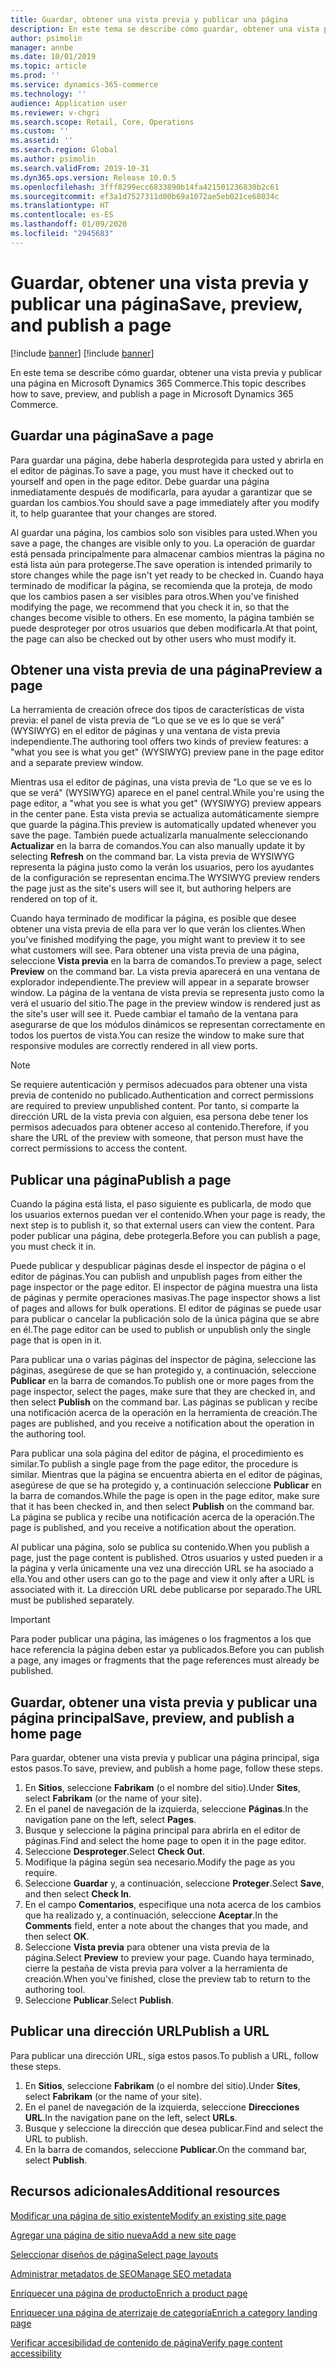 ```yaml
---
title: Guardar, obtener una vista previa y publicar una página
description: En este tema se describe cómo guardar, obtener una vista previa y publicar una página en Microsoft Dynamics 365 Commerce.
author: psimolin
manager: annbe
ms.date: 10/01/2019
ms.topic: article
ms.prod: ''
ms.service: dynamics-365-commerce
ms.technology: ''
audience: Application user
ms.reviewer: v-chgri
ms.search.scope: Retail, Core, Operations
ms.custom: ''
ms.assetid: ''
ms.search.region: Global
ms.author: psimolin
ms.search.validFrom: 2019-10-31
ms.dyn365.ops.version: Release 10.0.5
ms.openlocfilehash: 3fff8299ecc6833890b14fa421501236830b2c61
ms.sourcegitcommit: ef3a1d7527311d00b69a1072ae5eb021ce68034c
ms.translationtype: HT
ms.contentlocale: es-ES
ms.lasthandoff: 01/09/2020
ms.locfileid: "2945683"
---
```

# <a name="save-preview-and-publish-a-page"></a><span data-ttu-id="d719a-103">Guardar, obtener una vista previa y publicar una página</span><span class="sxs-lookup"><span data-stu-id="d719a-103">Save, preview, and publish a page</span></span>

[!include [banner](includes/preview-banner.md)]
[!include [banner](includes/banner.md)]

<span data-ttu-id="d719a-104">En este tema se describe cómo guardar, obtener una vista previa y publicar una página en Microsoft Dynamics 365 Commerce.</span><span class="sxs-lookup"><span data-stu-id="d719a-104">This topic describes how to save, preview, and publish a page in Microsoft Dynamics 365 Commerce.</span></span>

## <a name="save-a-page"></a><span data-ttu-id="d719a-105">Guardar una página</span><span class="sxs-lookup"><span data-stu-id="d719a-105">Save a page</span></span>

<span data-ttu-id="d719a-106">Para guardar una página, debe haberla desprotegida para usted y abrirla en el editor de páginas.</span><span class="sxs-lookup"><span data-stu-id="d719a-106">To save a page, you must have it checked out to yourself and open in the page editor.</span></span> <span data-ttu-id="d719a-107">Debe guardar una página inmediatamente después de modificarla, para ayudar a garantizar que se guardan los cambios.</span><span class="sxs-lookup"><span data-stu-id="d719a-107">You should save a page immediately after you modify it, to help guarantee that your changes are stored.</span></span>

<span data-ttu-id="d719a-108">Al guardar una página, los cambios solo son visibles para usted.</span><span class="sxs-lookup"><span data-stu-id="d719a-108">When you save a page, the changes are visible only to you.</span></span> <span data-ttu-id="d719a-109">La operación de guardar está pensada principalmente para almacenar cambios mientras la página no está lista aún para protegerse.</span><span class="sxs-lookup"><span data-stu-id="d719a-109">The save operation is intended primarily to store changes while the page isn't yet ready to be checked in.</span></span> <span data-ttu-id="d719a-110">Cuando haya terminado de modificar la página, se recomienda que la proteja, de modo que los cambios pasen a ser visibles para otros.</span><span class="sxs-lookup"><span data-stu-id="d719a-110">When you've finished modifying the page, we recommend that you check it in, so that the changes become visible to others.</span></span> <span data-ttu-id="d719a-111">En ese momento, la página también se puede desproteger por otros usuarios que deben modificarla.</span><span class="sxs-lookup"><span data-stu-id="d719a-111">At that point, the page can also be checked out by other users who must modify it.</span></span>

## <a name="preview-a-page"></a><span data-ttu-id="d719a-112">Obtener una vista previa de una página</span><span class="sxs-lookup"><span data-stu-id="d719a-112">Preview a page</span></span>

<span data-ttu-id="d719a-113">La herramienta de creación ofrece dos tipos de características de vista previa: el panel de vista previa de “Lo que se ve es lo que se verá” (WYSIWYG) en el editor de páginas y una ventana de vista previa independiente.</span><span class="sxs-lookup"><span data-stu-id="d719a-113">The authoring tool offers two kinds of preview features: a "what you see is what you get" (WYSIWYG) preview pane in the page editor and a separate preview window.</span></span>

<span data-ttu-id="d719a-114">Mientras usa el editor de páginas, una vista previa de “Lo que se ve es lo que se verá" (WYSIWYG) aparece en el panel central.</span><span class="sxs-lookup"><span data-stu-id="d719a-114">While you're using the page editor, a "what you see is what you get" (WYSIWYG) preview appears in the center pane.</span></span> <span data-ttu-id="d719a-115">Esta vista previa se actualiza automáticamente siempre que guarde la página.</span><span class="sxs-lookup"><span data-stu-id="d719a-115">This preview is automatically updated whenever you save the page.</span></span> <span data-ttu-id="d719a-116">También puede actualizarla manualmente seleccionando **Actualizar** en la barra de comandos.</span><span class="sxs-lookup"><span data-stu-id="d719a-116">You can also manually update it by selecting **Refresh** on the command bar.</span></span> <span data-ttu-id="d719a-117">La vista previa de WYSIWYG representa la página justo como la verán los usuarios, pero los ayudantes de la configuración se representan encima.</span><span class="sxs-lookup"><span data-stu-id="d719a-117">The WYSIWYG preview renders the page just as the site's users will see it, but authoring helpers are rendered on top of it.</span></span>

<span data-ttu-id="d719a-118">Cuando haya terminado de modificar la página, es posible que desee obtener una vista previa de ella para ver lo que verán los clientes.</span><span class="sxs-lookup"><span data-stu-id="d719a-118">When you've finished modifying the page, you might want to preview it to see what customers will see.</span></span> <span data-ttu-id="d719a-119">Para obtener una vista previa de una página, seleccione **Vista previa** en la barra de comandos.</span><span class="sxs-lookup"><span data-stu-id="d719a-119">To preview a page, select **Preview** on the command bar.</span></span> <span data-ttu-id="d719a-120">La vista previa aparecerá en una ventana de explorador independiente.</span><span class="sxs-lookup"><span data-stu-id="d719a-120">The preview will appear in a separate browser window.</span></span> <span data-ttu-id="d719a-121">La página de la ventana de vista previa se representa justo como la verá el usuario del sitio.</span><span class="sxs-lookup"><span data-stu-id="d719a-121">The page in the preview window is rendered just as the site's user will see it.</span></span> <span data-ttu-id="d719a-122">Puede cambiar el tamaño de la ventana para asegurarse de que los módulos dinámicos se representan correctamente en todos los puertos de vista.</span><span class="sxs-lookup"><span data-stu-id="d719a-122">You can resize the window to make sure that responsive modules are correctly rendered in all view ports.</span></span>

> [!NOTE]
> <span data-ttu-id="d719a-123">Se requiere autenticación y permisos adecuados para obtener una vista previa de contenido no publicado.</span><span class="sxs-lookup"><span data-stu-id="d719a-123">Authentication and correct permissions are required to preview unpublished content.</span></span> <span data-ttu-id="d719a-124">Por tanto, si comparte la dirección URL de la vista previa con alguien, esa persona debe tener los permisos adecuados para obtener acceso al contenido.</span><span class="sxs-lookup"><span data-stu-id="d719a-124">Therefore, if you share the URL of the preview with someone, that person must have the correct permissions to access the content.</span></span>

## <a name="publish-a-page"></a><span data-ttu-id="d719a-125">Publicar una página</span><span class="sxs-lookup"><span data-stu-id="d719a-125">Publish a page</span></span>

<span data-ttu-id="d719a-126">Cuando la página está lista, el paso siguiente es publicarla, de modo que los usuarios externos puedan ver el contenido.</span><span class="sxs-lookup"><span data-stu-id="d719a-126">When your page is ready, the next step is to publish it, so that external users can view the content.</span></span> <span data-ttu-id="d719a-127">Para poder publicar una página, debe protegerla.</span><span class="sxs-lookup"><span data-stu-id="d719a-127">Before you can publish a page, you must check it in.</span></span>

<span data-ttu-id="d719a-128">Puede publicar y despublicar páginas desde el inspector de página o el editor de páginas.</span><span class="sxs-lookup"><span data-stu-id="d719a-128">You can publish and unpublish pages from either the page inspector or the page editor.</span></span> <span data-ttu-id="d719a-129">El inspector de página muestra una lista de páginas y permite operaciones masivas.</span><span class="sxs-lookup"><span data-stu-id="d719a-129">The page inspector shows a list of pages and allows for bulk operations.</span></span> <span data-ttu-id="d719a-130">El editor de páginas se puede usar para publicar o cancelar la publicación solo de la única página que se abre en él.</span><span class="sxs-lookup"><span data-stu-id="d719a-130">The page editor can be used to publish or unpublish only the single page that is open in it.</span></span>

<span data-ttu-id="d719a-131">Para publicar una o varias páginas del inspector de página, seleccione las páginas, asegúrese de que se han protegido y, a continuación, seleccione **Publicar** en la barra de comandos.</span><span class="sxs-lookup"><span data-stu-id="d719a-131">To publish one or more pages from the page inspector, select the pages, make sure that they are checked in, and then select **Publish** on the command bar.</span></span> <span data-ttu-id="d719a-132">Las páginas se publican y recibe una notificación acerca de la operación en la herramienta de creación.</span><span class="sxs-lookup"><span data-stu-id="d719a-132">The pages are published, and you receive a notification about the operation in the authoring tool.</span></span>

<span data-ttu-id="d719a-133">Para publicar una sola página del editor de página, el procedimiento es similar.</span><span class="sxs-lookup"><span data-stu-id="d719a-133">To publish a single page from the page editor, the procedure is similar.</span></span> <span data-ttu-id="d719a-134">Mientras que la página se encuentra abierta en el editor de páginas, asegúrese de que se ha protegido y, a continuación seleccione **Publicar** en la barra de comandos.</span><span class="sxs-lookup"><span data-stu-id="d719a-134">While the page is open in the page editor, make sure that it has been checked in, and then select **Publish** on the command bar.</span></span> <span data-ttu-id="d719a-135">La página se publica y recibe una notificación acerca de la operación.</span><span class="sxs-lookup"><span data-stu-id="d719a-135">The page is published, and you receive a notification about the operation.</span></span>

<span data-ttu-id="d719a-136">Al publicar una página, solo se publica su contenido.</span><span class="sxs-lookup"><span data-stu-id="d719a-136">When you publish a page, just the page content is published.</span></span> <span data-ttu-id="d719a-137">Otros usuarios y usted pueden ir a la página y verla únicamente una vez una dirección URL se ha asociado a ella.</span><span class="sxs-lookup"><span data-stu-id="d719a-137">You and other users can go to the page and view it only after a URL is associated with it.</span></span> <span data-ttu-id="d719a-138">La dirección URL debe publicarse por separado.</span><span class="sxs-lookup"><span data-stu-id="d719a-138">The URL must be published separately.</span></span>

> [!IMPORTANT]
> <span data-ttu-id="d719a-139">Para poder publicar una página, las imágenes o los fragmentos a los que hace referencia la página deben estar ya publicados.</span><span class="sxs-lookup"><span data-stu-id="d719a-139">Before you can publish a page, any images or fragments that the page references must already be published.</span></span>

## <a name="save-preview-and-publish-a-home-page"></a><span data-ttu-id="d719a-140">Guardar, obtener una vista previa y publicar una página principal</span><span class="sxs-lookup"><span data-stu-id="d719a-140">Save, preview, and publish a home page</span></span>

<span data-ttu-id="d719a-141">Para guardar, obtener una vista previa y publicar una página principal, siga estos pasos.</span><span class="sxs-lookup"><span data-stu-id="d719a-141">To save, preview, and publish a home page, follow these steps.</span></span>

1. <span data-ttu-id="d719a-142">En **Sitios**, seleccione **Fabrikam** (o el nombre del sitio).</span><span class="sxs-lookup"><span data-stu-id="d719a-142">Under **Sites**, select **Fabrikam** (or the name of your site).</span></span>
1. <span data-ttu-id="d719a-143">En el panel de navegación de la izquierda, seleccione **Páginas**.</span><span class="sxs-lookup"><span data-stu-id="d719a-143">In the navigation pane on the left, select **Pages**.</span></span>
1. <span data-ttu-id="d719a-144">Busque y seleccione la página principal para abrirla en el editor de páginas.</span><span class="sxs-lookup"><span data-stu-id="d719a-144">Find and select the home page to open it in the page editor.</span></span>
1. <span data-ttu-id="d719a-145">Seleccione **Desproteger**.</span><span class="sxs-lookup"><span data-stu-id="d719a-145">Select **Check Out**.</span></span>
1. <span data-ttu-id="d719a-146">Modifique la página según sea necesario.</span><span class="sxs-lookup"><span data-stu-id="d719a-146">Modify the page as you require.</span></span>
1. <span data-ttu-id="d719a-147">Seleccione **Guardar** y, a continuación, seleccione **Proteger**.</span><span class="sxs-lookup"><span data-stu-id="d719a-147">Select **Save**, and then select **Check In**.</span></span>
1. <span data-ttu-id="d719a-148">En el campo **Comentarios**, especifique una nota acerca de los cambios que ha realizado y, a continuación, seleccione **Aceptar**.</span><span class="sxs-lookup"><span data-stu-id="d719a-148">In the **Comments** field, enter a note about the changes that you made, and then select **OK**.</span></span>
1. <span data-ttu-id="d719a-149">Seleccione **Vista previa** para obtener una vista previa de la página.</span><span class="sxs-lookup"><span data-stu-id="d719a-149">Select **Preview** to preview your page.</span></span> <span data-ttu-id="d719a-150">Cuando haya terminado, cierre la pestaña de vista previa para volver a la herramienta de creación.</span><span class="sxs-lookup"><span data-stu-id="d719a-150">When you've finished, close the preview tab to return to the authoring tool.</span></span>
1. <span data-ttu-id="d719a-151">Seleccione **Publicar**.</span><span class="sxs-lookup"><span data-stu-id="d719a-151">Select **Publish**.</span></span>

## <a name="publish-a-url"></a><span data-ttu-id="d719a-152">Publicar una dirección URL</span><span class="sxs-lookup"><span data-stu-id="d719a-152">Publish a URL</span></span>

<span data-ttu-id="d719a-153">Para publicar una dirección URL, siga estos pasos.</span><span class="sxs-lookup"><span data-stu-id="d719a-153">To publish a URL, follow these steps.</span></span>

1. <span data-ttu-id="d719a-154">En **Sitios**, seleccione **Fabrikam** (o el nombre del sitio).</span><span class="sxs-lookup"><span data-stu-id="d719a-154">Under **Sites**, select **Fabrikam** (or the name of your site).</span></span>
1. <span data-ttu-id="d719a-155">En el panel de navegación de la izquierda, seleccione **Direcciones URL**.</span><span class="sxs-lookup"><span data-stu-id="d719a-155">In the navigation pane on the left, select **URLs**.</span></span>
1. <span data-ttu-id="d719a-156">Busque y seleccione la dirección que desea publicar.</span><span class="sxs-lookup"><span data-stu-id="d719a-156">Find and select the URL to publish.</span></span>
1. <span data-ttu-id="d719a-157">En la barra de comandos, seleccione **Publicar**.</span><span class="sxs-lookup"><span data-stu-id="d719a-157">On the command bar, select **Publish**.</span></span>

## <a name="additional-resources"></a><span data-ttu-id="d719a-158">Recursos adicionales</span><span class="sxs-lookup"><span data-stu-id="d719a-158">Additional resources</span></span>

[<span data-ttu-id="d719a-159">Modificar una página de sitio existente</span><span class="sxs-lookup"><span data-stu-id="d719a-159">Modify an existing site page</span></span>](modify-existing-page.md)

[<span data-ttu-id="d719a-160">Agregar una página de sitio nueva</span><span class="sxs-lookup"><span data-stu-id="d719a-160">Add a new site page</span></span>](add-new-page.md)

[<span data-ttu-id="d719a-161">Seleccionar diseños de página</span><span class="sxs-lookup"><span data-stu-id="d719a-161">Select page layouts</span></span>](select-page-layouts.md)

[<span data-ttu-id="d719a-162">Administrar metadatos de SEO</span><span class="sxs-lookup"><span data-stu-id="d719a-162">Manage SEO metadata</span></span>](manage-seo-metadata.md)

[<span data-ttu-id="d719a-163">Enriquecer una página de producto</span><span class="sxs-lookup"><span data-stu-id="d719a-163">Enrich a product page</span></span>](enrich-product-page.md)

[<span data-ttu-id="d719a-164">Enriquecer una página de aterrizaje de categoría</span><span class="sxs-lookup"><span data-stu-id="d719a-164">Enrich a category landing page</span></span>](enrich-category-page.md)

[<span data-ttu-id="d719a-165">Verificar accesibilidad de contenido de página</span><span class="sxs-lookup"><span data-stu-id="d719a-165">Verify page content accessibility</span></span>](verify-accessibility.md)
